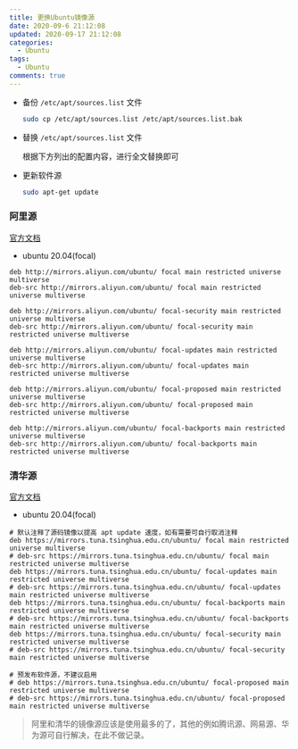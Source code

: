 ```yaml
---
title: 更换Ubuntu镜像源
date: 2020-09-6 21:12:08
updated: 2020-09-17 21:12:08
categories:
  - Ubuntu
tags:
  - Ubuntu
comments: true
---
```


- 备份 `/etc/apt/sources.list` 文件

    ```bash
    sudo cp /etc/apt/sources.list /etc/apt/sources.list.bak 
    ```

- 替换 `/etc/apt/sources.list` 文件

    根据下方列出的配置内容，进行全文替换即可
    
- 更新软件源

    ```bash
    sudo apt-get update
    ```

<!-- more -->

### 阿里源

[官方文档](https://developer.aliyun.com/mirror/ubuntu)

- ubuntu 20.04(focal) 

```
deb http://mirrors.aliyun.com/ubuntu/ focal main restricted universe multiverse
deb-src http://mirrors.aliyun.com/ubuntu/ focal main restricted universe multiverse

deb http://mirrors.aliyun.com/ubuntu/ focal-security main restricted universe multiverse
deb-src http://mirrors.aliyun.com/ubuntu/ focal-security main restricted universe multiverse

deb http://mirrors.aliyun.com/ubuntu/ focal-updates main restricted universe multiverse
deb-src http://mirrors.aliyun.com/ubuntu/ focal-updates main restricted universe multiverse

deb http://mirrors.aliyun.com/ubuntu/ focal-proposed main restricted universe multiverse
deb-src http://mirrors.aliyun.com/ubuntu/ focal-proposed main restricted universe multiverse

deb http://mirrors.aliyun.com/ubuntu/ focal-backports main restricted universe multiverse
deb-src http://mirrors.aliyun.com/ubuntu/ focal-backports main restricted universe multiverse
```

### 清华源

[官方文档](https://mirrors.tuna.tsinghua.edu.cn/help/ubuntu/)

- ubuntu 20.04(focal) 

```
# 默认注释了源码镜像以提高 apt update 速度，如有需要可自行取消注释
deb https://mirrors.tuna.tsinghua.edu.cn/ubuntu/ focal main restricted universe multiverse
# deb-src https://mirrors.tuna.tsinghua.edu.cn/ubuntu/ focal main restricted universe multiverse
deb https://mirrors.tuna.tsinghua.edu.cn/ubuntu/ focal-updates main restricted universe multiverse
# deb-src https://mirrors.tuna.tsinghua.edu.cn/ubuntu/ focal-updates main restricted universe multiverse
deb https://mirrors.tuna.tsinghua.edu.cn/ubuntu/ focal-backports main restricted universe multiverse
# deb-src https://mirrors.tuna.tsinghua.edu.cn/ubuntu/ focal-backports main restricted universe multiverse
deb https://mirrors.tuna.tsinghua.edu.cn/ubuntu/ focal-security main restricted universe multiverse
# deb-src https://mirrors.tuna.tsinghua.edu.cn/ubuntu/ focal-security main restricted universe multiverse

# 预发布软件源，不建议启用
# deb https://mirrors.tuna.tsinghua.edu.cn/ubuntu/ focal-proposed main restricted universe multiverse
# deb-src https://mirrors.tuna.tsinghua.edu.cn/ubuntu/ focal-proposed main restricted universe multiverse
```

> 阿里和清华的镜像源应该是使用最多的了，其他的例如腾讯源、网易源、华为源可自行解决，在此不做记录。